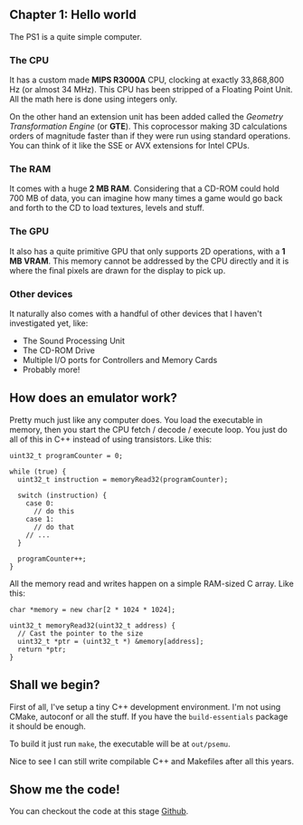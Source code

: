 ## Chapter 1: Hello world

The PS1 is a quite simple computer.

### The CPU

It has a custom made **MIPS R3000A** CPU, clocking at exactly 33,868,800 Hz (or
almost 34 MHz). This CPU has been stripped of a Floating Point Unit. All the
math here is done using integers only.

On the other hand an extension unit has been added called the *Geometry
Transformation Engine* (or **GTE**). This coprocessor making 3D calculations
orders of magnitude faster than if they were run using standard operations. You
can think of it like the SSE or AVX extensions for Intel CPUs.

### The RAM

It comes with a huge **2 MB RAM**. Considering that a CD-ROM could hold 700 MB
of data, you can imagine how many times a game would go back and forth to the CD
to load textures, levels and stuff.

### The GPU

It also has a quite primitive GPU that only supports 2D operations, with a
**1 MB VRAM**. This memory cannot be addressed by the CPU directly and it
is where the final pixels are drawn for the display to pick up.

### Other devices

It naturally also comes with a handful of other devices that I haven't
investigated yet, like:

* The Sound Processing Unit
* The CD-ROM Drive
* Multiple I/O ports for Controllers and Memory Cards
* Probably more!

## How does an emulator work?

Pretty much just like any computer does. You load the executable in memory,
then you start the CPU fetch / decode / execute loop. You just do all of this
in C++ instead of using transistors. Like this:

~~~
uint32_t programCounter = 0;

while (true) {
  uint32_t instruction = memoryRead32(programCounter);

  switch (instruction) {
    case 0:
      // do this
    case 1:
      // do that
    // ...
  }

  programCounter++;
}
~~~

All the memory read and writes happen on a simple RAM-sized C array. Like this:

~~~
char *memory = new char[2 * 1024 * 1024];

uint32_t memoryRead32(uint32_t address) {
  // Cast the pointer to the size
  uint32_t *ptr = (uint32_t *) &memory[address];
  return *ptr;
}
~~~

## Shall we begin?

First of all, I've setup a tiny C++ development environment. I'm not using
CMake, autoconf or all the stuff. If you have the `build-essentials` package it
should be enough.

To build it just run `make`, the executable will be at `out/psemu`.

Nice to see I can still write compilable C++ and Makefiles after all this years.

## Show me the code!

You can checkout the code at this stage [Github](https://github.com/aomega08/psemu/tree/acab2656658fe1f852f587cc8f4931331d314f47).
